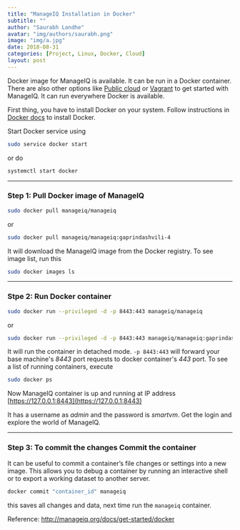 ```yaml
---
title: "ManageIQ Installation in Docker"
subtitle: ""
author: "Saurabh Londhe"
avatar: "img/authors/saurabh.png"
image: "img/a.jpg"
date: 2018-08-31
categories: [Project, Linux, Docker, Cloud]
layout: post
---
```


Docker image for ManageIQ is available. It can be run in a Docker container. There are also other options like [Public cloud](http://manageiq.org/docs/get-started/cloud) or [Vagrant](http://manageiq.org/docs/get-started/vagrant) to get started with ManageIQ. It can run everywhere Docker is available.

First thing, you have to install Docker on your system. Follow instructions in [Docker docs](https://store.docker.com/search?type=edition&offering=community) to install Docker.

Start Docker service using

```sh
sudo service docker start
```

or do

```sh
systemctl start docker
```

---

### Step 1: Pull Docker image of ManageIQ

```sh
sudo docker pull manageiq/manageiq
```

or

```sh
sudo docker pull manageiq/manageiq:gaprindashvili-4
```

It will download the ManageIQ image from the Docker registry. To see image list, run this

```sh
sudo docker images ls
```

---

### Stpe 2: Run Docker container

```sh
sudo docker run --privileged -d -p 8443:443 manageiq/manageiq
```

or

```sh
sudo docker run --privileged -d -p 8443:443 manageiq/manageiq:gaprindashvili-4
```

It will run the container in detached mode. `-p 8443:443` will forward your base machine's _8443_ port requests to docker container's _443_ port. To see a list of running containers, execute

```sh
sudo docker ps
```

Now ManageIQ container is up and running at IP address [https://127.0.0.1:8443](https://127.0.0.1:8443)

It has a username as _admin_ and the password is _smartvm_. Get the login and explore the world of ManageIQ.

---

### Step 3: To commit the changes Commit the container

It can be useful to commit a container’s file changes or settings into a new image. This allows you to debug a container by running an interactive shell or to export a working dataset to another server.

```sh
docker commit "container_id" manageiq
```

this saves all changes and data, next time run the `manageiq` container.

Reference: http://manageiq.org/docs/get-started/docker
